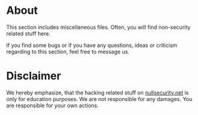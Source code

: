 # About
This section includes miscellaneous files. Often, you will find non-security
related stuff here.

If you find some bugs or if you have any questions, ideas or criticism regarding
to this section, feel free to message us.

# Disclaimer
We hereby emphasize, that the hacking related stuff on
[nullsecurity.net](http://nullsecurity.net) is only for education purposes.
We are not responsible for any damages. You are responsible for your own
actions.
